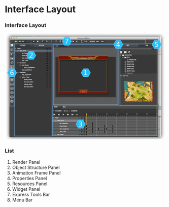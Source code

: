 # Interface Layout

### Interface Layout
![](./res/main_window.png)

###  List

1. Render Panel
2. Object Structure Panel
3. Animation Frame Panel
4. Properties Panel
5. Resources Panel
6. Widget Panel
7. Express Tools Bar
8. Menu Bar